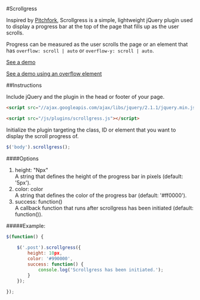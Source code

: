 #Scrollgress

Inspired by [Pitchfork](http://pitchfork.com/features/staff-lists/9466-the-top-200-tracks-of-2010-2014/), Scrollgress is a simple, lightweight jQuery plugin used to display a progress bar at the top of the page that fills up as the user scrolls.

Progress can be measured as the user scrolls the page or an element that has `overflow: scroll | auto` or `overflow-y: scroll | auto`.

<a href="http://michael-lynch.github.io/scrollgress/" target="_blank">See a demo</a>

<a href="http://michael-lynch.github.io/scrollgress/overflow.html" target="_blank">See a demo using an overflow element</a>

##Instructions

Include jQuery and the plugin in the head or footer of your page.

```html
<script src="//ajax.googleapis.com/ajax/libs/jquery/2.1.1/jquery.min.js"></script>

<script src="/js/plugins/scrollgress.js"></script>
```
    
Initialize the plugin targeting the class, ID or element that you want to display the scroll progress of. 

```js
$('body').scrollgress();
```
	
####Options

<ol>

<li>
height: "Npx"
<br />A string that defines the height of the progress bar in pixels (default: '5px').
</li>

<li>color: color
<br />A string that defines the color of the progress bar (default: '#ff0000'). 
</li>

<li>success: function()
<br />A callback function that runs after scrollgress has been initiated (default: function()). 
</li>

</ol>

#####Example:

```js
$(function() {
	
	$('.post').scrollgress({
		height: 10px,
		color: '#990000',
		success: function() {
			console.log('Scrollgress has been initiated.');
		}
	});
		
});
```		
